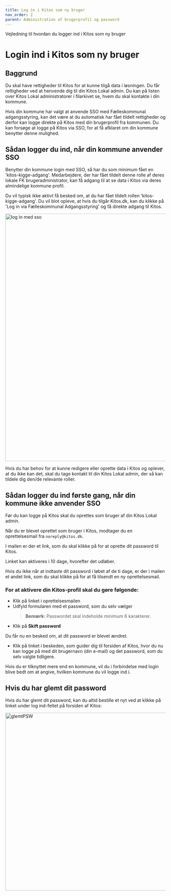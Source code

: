 ```yaml
---
title: Log in i Kitos som ny bruger
nav_order: 2
parent: Administration af brugerprofil og password
---
```

Vejledning til hvordan du logger ind i Kitos som ny bruger

# Login ind i Kitos som ny bruger

## Baggrund

Du skal have rettigheder til Kitos for at kunne tilgå data i løsningen. Du får rettigheder ved at
henvende dig til din Kitos Lokal admin. Du kan på listen over Kitos Lokal administratorer i filarkivet se, hvem
du skal kontakte i din kommune.

Hvis din kommune har valgt at anvende SSO med Fælleskommunal adgangsstyring, kan det være at
du automatisk har fået tildelt rettigheder og derfor kan logge direkte på Kitos med din brugerprofil
fra kommunen. Du kan forsøge at logge på Kitos via SSO, for at få afklaret om din kommune
benytter denne mulighed.

## Sådan logger du ind, når din kommune anvender SSO

Benytter din kommune login med SSO, så har du som minimum fået en 'kitos-kigge-adgang'.
Medarbejdere, der har fået tildelt denne rolle af deres lokale FK brugeradministrator, kan få adgang
til at se data i Kitos via deres almindelige kommune profil.

Du vil typisk ikke aktivt få besked om, at du har fået tildelt rollen 'kitos-kigge-adgang'. Du vil blot
opleve, at hvis du tilgår Kitos.dk, kan du klikke på 'Log in via Fælleskommunal Adgangsstyring'
og få direkte adgang til Kitos.

<img width="1876" height="777" alt="log in med sso" src="https://github.com/user-attachments/assets/7ab71e7c-41d4-49a7-94f5-c85c69b7cd2d" />

Hvis du har behov for at kunne redigere eller oprette data i Kitos og oplever, at du ikke kan det, skal du tage kontakt til din Kitos Lokal admin, der så kan tildele dig den/de relevante roller.

## Sådan logger du ind første gang, når din kommune ikke anvender SSO

Før du kan logge på Kitos skal du oprettes som bruger af din Kitos Lokal admin.

Når du er blevet oprettet som bruger i Kitos, modtager du en oprettelsesmail fra `noreply@kitos.dk`.

I mailen er der et link, som du skal klikke på for at oprette dit password til Kitos.

Linket kan aktiveres i 10 dage, hvorefter det udløber.

Hvis du ikke når at indtaste dit password i løbet af de ti dage, er der i mailen et andet link, som du skal klikke på for at få tilsendt en ny oprettelsesmail.

### For at aktivere din Kitos-profil skal du gøre følgende:

- Klik på linket i oprettelsesmailen  
- Udfyld formularen med et password, som du selv vælger  
  > **Bemærk:** Passwordet skal indeholde minimum 6 karakterer.  
- Klik på **Skift password**

Du får nu en besked om, at dit password er blevet ændret.

- Klik på linket i beskeden, som guider dig til forsiden af Kitos, hvor du nu kan logge på med dit brugernavn (din e-mail) og det password, som du selv valgte tidligere.

Hvis du er tilknyttet mere end en kommune, vil du i forbindelse med login blive bedt om at angive, hvilken kommune du vil logge ind i.

## Hvis du har glemt dit password

Hvis du har glemt dit password, kan du altid bestille et nyt ved at klikke på linket under log ind-feltet på forsiden af Kitos:

<img width="746" height="558" alt="glemtPSW" src="https://github.com/user-attachments/assets/4cd0fc85-fbe5-4a45-94e5-ad5fe82cc181" />



